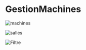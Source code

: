 # GestionMachines

![machines](https://github.com/Abdelmonaimer/GestionMachines/assets/121363683/7b684620-9d8b-4ab9-8aa6-4d069205ac2f)


![salles](https://github.com/Abdelmonaimer/GestionMachines/assets/121363683/3aaa1aa5-9992-4270-b988-32d5ea562d01)



![Filtre](https://github.com/Abdelmonaimer/GestionMachines/assets/121363683/24793cff-69bf-4957-a082-4ed1b6711274)
